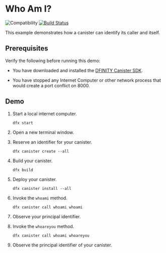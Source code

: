 # Who Am I?

![Compatibility](https://img.shields.io/badge/compatibility-0.6.24-blue)
[![Build Status](https://github.com/dfinity/examples/workflows/motoko-whoami-example/badge.svg)](https://github.com/dfinity/examples/actions?query=workflow%3Amotoko-whoami-example)

This example demonstrates how a canister can identify its caller and itself.

## Prerequisites

Verify the following before running this demo:

*  You have downloaded and installed the [DFINITY Canister
   SDK](https://sdk.dfinity.org).

*  You have stopped any Internet Computer or other network process that would
   create a port conflict on 8000.

## Demo

1. Start a local internet computer.

   ```text
   dfx start
   ```

1. Open a new terminal window.

1. Reserve an identifier for your canister.

   ```text
   dfx canister create --all
   ```

1. Build your canister.

   ```text
   dfx build
   ```

1. Deploy your canister.

   ```text
   dfx canister install --all
   ```

1. Invoke the `whoami` method.

   ```text
   dfx canister call whoami whoami
   ```

1. Observe your principal identifier.


1. Invoke the `whoareyou` method.

   ```text
   dfx canister call whoami whoareyou
   ```

1. Observe the principal identifier of your canister.
